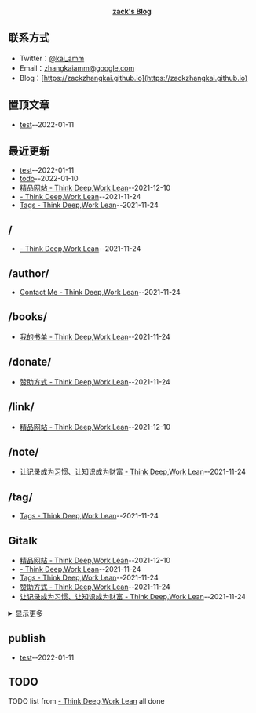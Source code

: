 **<p align="center">[zack's Blog](https://zackzhangkai.github.io)</p>**
## 联系方式
- Twitter：[@kai_amm](https://twitter.com/kaiz_amm)
- Email：[zhangkaiamm@google.com](mailto:zhangkaiamm@gmail.com)
- Blog：[https://zackzhangkai.github.io](https://zackzhangkai.github.io)
## 置顶文章
- [test](https://github.com/zackzhangkai/zackzhangkai.github.io/issues/22)--2022-01-11
## 最近更新
- [test](https://github.com/zackzhangkai/zackzhangkai.github.io/issues/22)--2022-01-11
- [todo](https://github.com/zackzhangkai/zackzhangkai.github.io/issues/21)--2022-01-10
- [精品网站 - Think Deep,Work Lean](https://github.com/zackzhangkai/zackzhangkai.github.io/issues/20)--2021-12-10
- [- Think Deep,Work Lean](https://github.com/zackzhangkai/zackzhangkai.github.io/issues/19)--2021-11-24
- [Tags - Think Deep,Work Lean](https://github.com/zackzhangkai/zackzhangkai.github.io/issues/18)--2021-11-24
## /
- [- Think Deep,Work Lean](https://github.com/zackzhangkai/zackzhangkai.github.io/issues/19)--2021-11-24
## /author/
- [Contact Me - Think Deep,Work Lean](https://github.com/zackzhangkai/zackzhangkai.github.io/issues/14)--2021-11-24
## /books/
- [我的书单 - Think Deep,Work Lean](https://github.com/zackzhangkai/zackzhangkai.github.io/issues/15)--2021-11-24
## /donate/
- [赞助方式 - Think Deep,Work Lean](https://github.com/zackzhangkai/zackzhangkai.github.io/issues/17)--2021-11-24
## /link/
- [精品网站 - Think Deep,Work Lean](https://github.com/zackzhangkai/zackzhangkai.github.io/issues/20)--2021-12-10
## /note/
- [让记录成为习惯、让知识成为财富 - Think Deep,Work Lean](https://github.com/zackzhangkai/zackzhangkai.github.io/issues/16)--2021-11-24
## /tag/
- [Tags - Think Deep,Work Lean](https://github.com/zackzhangkai/zackzhangkai.github.io/issues/18)--2021-11-24
## Gitalk
- [精品网站 - Think Deep,Work Lean](https://github.com/zackzhangkai/zackzhangkai.github.io/issues/20)--2021-12-10
- [- Think Deep,Work Lean](https://github.com/zackzhangkai/zackzhangkai.github.io/issues/19)--2021-11-24
- [Tags - Think Deep,Work Lean](https://github.com/zackzhangkai/zackzhangkai.github.io/issues/18)--2021-11-24
- [赞助方式 - Think Deep,Work Lean](https://github.com/zackzhangkai/zackzhangkai.github.io/issues/17)--2021-11-24
- [让记录成为习惯、让知识成为财富 - Think Deep,Work Lean](https://github.com/zackzhangkai/zackzhangkai.github.io/issues/16)--2021-11-24
<details><summary>显示更多</summary>

- [我的书单 - Think Deep,Work Lean](https://github.com/zackzhangkai/zackzhangkai.github.io/issues/15)--2021-11-24
- [Contact Me - Think Deep,Work Lean](https://github.com/zackzhangkai/zackzhangkai.github.io/issues/14)--2021-11-24
</details>

## publish
- [test](https://github.com/zackzhangkai/zackzhangkai.github.io/issues/22)--2022-01-11
## TODO
TODO list from [- Think Deep,Work Lean](https://github.com/zackzhangkai/zackzhangkai.github.io/issues/19) all done

